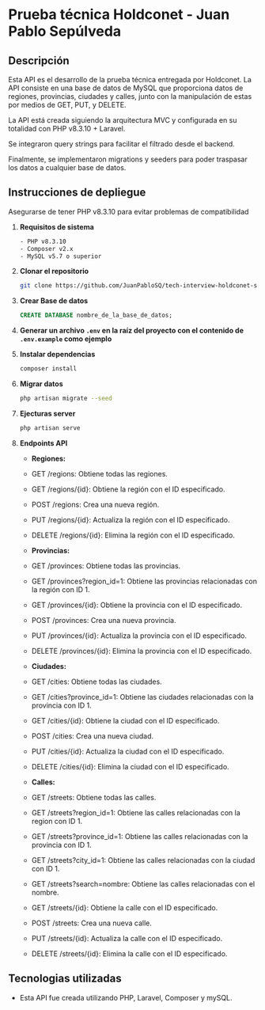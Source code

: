 # Prueba técnica Holdconet - Juan Pablo Sepúlveda


## Descripción

Esta API es el desarrollo de la prueba técnica entregada por Holdconet. La API consiste en una base de datos de MySQL que proporciona datos de regiones, provincias, ciudades y calles, junto con la manipulación de estas por medios de GET, PUT, y DELETE.

La API está creada siguiendo la arquitectura MVC y configurada en su totalidad con PHP v8.3.10 + Laravel.

Se integraron query strings para facilitar el filtrado desde el backend.

Finalmente, se implementaron migrations y seeders para poder traspasar los datos a cualquier base de datos.


## Instrucciones de depliegue

Asegurarse de tener PHP v8.3.10 para evitar problemas de compatibilidad
1. **Requisitos de sistema**

    ```bash
    - PHP v8.3.10
    - Composer v2.x
    - MySQL v5.7 o superior
    ```

2. **Clonar el repositorio**

    ```bash
    git clone https://github.com/JuanPabloSQ/tech-interview-holdconet-server
    ```

3. **Crear Base de datos**

   ```sql
   CREATE DATABASE nombre_de_la_base_de_datos;
   ```

2. **Generar un archivo `.env` en la raíz del proyecto con el  contenido de `.env.example` como ejemplo**

3. **Instalar dependencias**

    ```bash
    composer install
    ```

4. **Migrar datos**

    ```bash
    php artisan migrate --seed
    ```

5. **Ejecturas server**

    ```bash
    php artisan serve
    ```

5. **Endpoints API**

    - **Regiones:**
    - GET /regions: Obtiene todas las regiones.
    - GET /regions/{id}: Obtiene la región con el ID especificado.
    - POST /regions: Crea una nueva región.
    - PUT /regions/{id}: Actualiza la región con el ID especificado.
    - DELETE /regions/{id}: Elimina la región con el ID especificado.

    - **Provincias:**
    - GET /provinces: Obtiene todas las provincias.
    - GET /provinces?region_id=1: Obtiene las provincias relacionadas con la región con ID 1.
    - GET /provinces/{id}: Obtiene la provincia con el ID especificado.
    - POST /provinces: Crea una nueva provincia.
    - PUT /provinces/{id}: Actualiza la provincia con el ID especificado.
    - DELETE /provinces/{id}: Elimina la provincia con el ID especificado.

    - **Ciudades:**
    - GET /cities: Obtiene todas las ciudades.
    - GET /cities?province_id=1: Obtiene las ciudades relacionadas con la provincia con ID 1.
    - GET /cities/{id}: Obtiene la ciudad con el ID especificado.
    - POST /cities: Crea una nueva ciudad.
    - PUT /cities/{id}: Actualiza la ciudad con el ID especificado.
    - DELETE /cities/{id}: Elimina la ciudad con el ID especificado.

    - **Calles:**
    - GET /streets: Obtiene todas las calles.
    - GET /streets?region_id=1: Obtiene las calles relacionadas con la region con ID 1.
    - GET /streets?province_id=1: Obtiene las calles relacionadas con la provincia con ID 1.
    - GET /streets?city_id=1: Obtiene las calles relacionadas con la ciudad con ID 1.
    - GET /streets?search=nombre: Obtiene las calles relacionadas con el nombre.
    - GET /streets/{id}: Obtiene la calle con el ID especificado.
    - POST /streets: Crea una nueva calle.
    - PUT /streets/{id}: Actualiza la calle con el ID especificado.
    - DELETE /streets/{id}: Elimina la calle con el ID especificado.

   
## Tecnologias utilizadas

- Esta API fue creada utilizando PHP, Laravel, Composer y mySQL.
